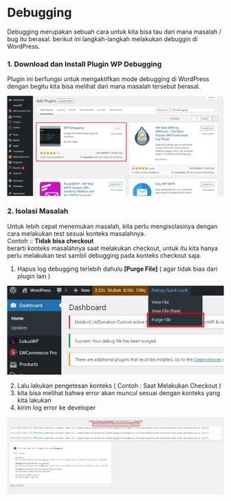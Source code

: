 
# Debugging

Debugging merupakan sebuah cara untuk kita bisa tau dari mana masalah / bug itu berasal.
berikut ini langkah-langkah melakukan debuggin di WordPress.

### 1. Download dan Install Plugin **WP Debugging**
Plugin ini berfungsi untuk mengaktifkan mode debugging di WordPress
dengan begitu kita bisa melihat dari mana masalah tersebut berasal.

![Install Plugin](../assets/wpdebugging.jpg)

### 2. Isolasi Masalah
Untuk lebih cepat menemukan masalah, kita perlu mengisolasinya dengan cara melakukan test
sesuai konteks masalahnya.\
Contoh :: **Tidak bisa checkout**\
berarti konteks masalahnya saat melakukan checkout, untuk itu kita hanya perlu
melakukan test sambil debugging pada konteks checkout saja.

1. Hapus log debugging terlebih dahulu **[Purge File]** ( agar tidak bias dari plugin lain )

  ![Install Plugin](../assets/purgedebug.jpg)

2. Lalu lakukan pengetesan konteks ( Contoh : Saat Melakukan  Checkout )
3. kita bisa melihat bahwa error akan muncul sesuai dengan konteks yang kita lakukan 
4. kirim log error ke developer

![Install Plugin](../assets/debuglog.jpg)